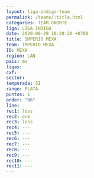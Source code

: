 ```yaml
---
layout: liga-indigo-team
permalink: /teams/:title.html
categories: TEAM GNORTE
liga: LIGA INDIGO
date: 2020-08-29 10:29:20 +0700
title: IMPERIO MEXA
team: IMPERIO MEXA
ID: MEXA
region: LAN
pais: mx
ligas: 
cxf: 
sector: 
temporada: SI
rango: PLATA
puntos: 1
order: "06"
line: 
rec1: loss
rec2: one
rec3: loss
rec4: ---
rec5: ---
rec6: ---
rec7: ---
rec8: ---
rec9: ---
rec10: ---
rec11: ---
---
```

